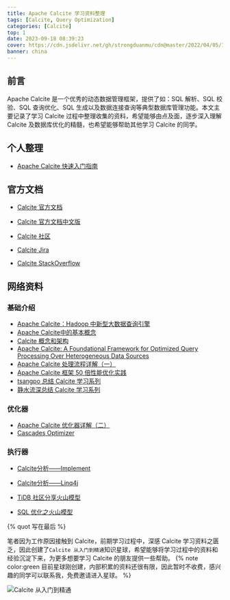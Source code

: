 ```yaml
---
title: Apache Calcite 学习资料整理
tags: [Calcite, Query Optimization]
categories: [Calcite]
top: 1
date: 2023-09-18 08:39:23
cover: https://cdn.jsdelivr.net/gh/strongduanmu/cdn@master/2022/04/05/1649126780.jpg
banner: china
---
```


## 前言

Apache Calcite 是一个优秀的动态数据管理框架，提供了如：SQL 解析、SQL 校验、SQL 查询优化、SQL 生成以及数据连接查询等典型数据库管理功能。本文主要记录了学习 Calcite 过程中整理收集的资料，希望能够由点及面，逐步深入理解 Calcite 及数据库优化的精髓，也希望能够帮助其他学习 Calcite 的同学。

## 个人整理

* [Apache Calcite 快速入门指南](https://strongduanmu.com/blog/apache-calcite-quick-start-guide.html)

## 官方文档

* [Calcite 官方文档](https://calcite.apache.org/docs/)

* [Calcite 官方文档中文版](https://strongduanmu.com/wiki/calcite/background.html)
* [Calcite 社区](https://calcite.apache.org/community/)
* [Calcite Jira](https://issues.apache.org/jira/projects/CALCITE/issues/CALCITE-4589?filter=allopenissues)
* [Calcite StackOverflow](https://stackoverflow.com/questions/tagged/apache-calcite?tab=Newest)

## 网络资料

### 基础介绍

* [Apache Calcite：Hadoop 中新型大数据查询引擎](https://www.infoq.cn/article/new-big-data-hadoop-query-engine-apache-calcite/)
* [Apache Calcite中的基本概念](https://zhuanlan.zhihu.com/p/144129698?utm_source=wechat_session&utm_medium=social&utm_oi=985120462346670080&utm_campaign=shareopn)
* [Calcite 概念和架构](https://www.cnblogs.com/nightbreeze/p/14486935.html)
* [Apache Calcite: A Foundational Framework for Optimized Query Processing Over Heterogeneous Data Sources](https://arxiv.org/pdf/1802.10233.pdf)
* [Apache Calcite 处理流程详解（一）](http://matt33.com/2019/03/07/apache-calcite-process-flow/)
* [Apache Calcite 框架 50 倍性能优化实践](https://cloud.tencent.com/developer/article/1781262)
* [tsangpo 总结 Calcite 学习系列](https://www.zhihu.com/column/tsangpo)
* [静水流深总结 Calcite 学习系列](https://www.zhihu.com/column/c_1110245426124554240)

### 优化器

* [Apache Calcite 优化器详解（二）](http://matt33.com/2019/03/17/apache-calcite-planner/)
* [Cascades Optimizer](https://zhuanlan.zhihu.com/p/73545345)

### 执行器

* [Calcite分析——Implement](https://www.cnblogs.com/fxjwind/p/15403929.html)
* [Calcite分析——Linq4j](https://www.cnblogs.com/fxjwind/p/15379068.html)

* [TiDB 社区分享火山模型](https://asktug.com/t/topic/693579)
* [SQL 优化之火山模型](https://zhuanlan.zhihu.com/p/219516250)



{% quot 写在最后 %}

笔者因为工作原因接触到 Calcite，前期学习过程中，深感 Calcite 学习资料之匮乏，因此创建了`Calcite 从入门到精通`知识星球，希望能够将学习过程中的资料和经验沉淀下来，为更多想要学习 Calcite 的朋友提供一些帮助。
{% note color:green 目前星球刚创建，内部积累的资料还很有限，因此暂时不收费，感兴趣的同学可以联系我，免费邀请进入星球。 %}

![Calcite 从入门到精通](https://cdn.jsdelivr.net/gh/strongduanmu/cdn/blog/202309210909027.png)
